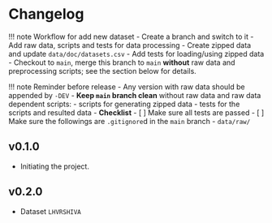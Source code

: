 # Changelog
!!! note Workflow for add new dataset
    - Create a branch and switch to it
    - Add raw data, scripts and tests for data processing
    - Create zipped data and update `data/doc/datasets.csv`
    - Add tests for loading/using zipped data
    - Checkout to `main`, merge this branch to `main` **without** raw data and preprocessing scripts; see the section below for details.


!!! note Reminder before release
    - Any version with raw data should be appended by `-DEV`
    - **Keep `main` branch clean** without raw data and raw data dependent scripts:
        - scripts for generating zipped data
        - tests for the scripts and resulted data
    - **Checklist**
        - [ ] Make sure all tests are passed
        - [ ] Make sure the followings are `.gitignore`d in the `main` branch
            - `data/raw/`



## v0.1.0
- Initiating the project.

## v0.2.0
- Dataset `LHVRSHIVA`
